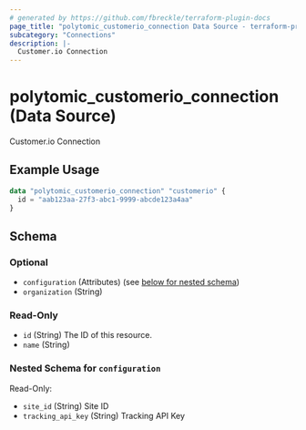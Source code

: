 ```yaml
---
# generated by https://github.com/fbreckle/terraform-plugin-docs
page_title: "polytomic_customerio_connection Data Source - terraform-provider-polytomic"
subcategory: "Connections"
description: |-
  Customer.io Connection
---
```


# polytomic_customerio_connection (Data Source)

Customer.io Connection

## Example Usage

```terraform
data "polytomic_customerio_connection" "customerio" {
  id = "aab123aa-27f3-abc1-9999-abcde123a4aa"
}
```

<!-- schema generated by tfplugindocs -->
## Schema

### Optional

- `configuration` (Attributes) (see [below for nested schema](#nestedatt--configuration))
- `organization` (String)

### Read-Only

- `id` (String) The ID of this resource.
- `name` (String)

<a id="nestedatt--configuration"></a>
### Nested Schema for `configuration`

Read-Only:

- `site_id` (String) Site ID
- `tracking_api_key` (String) Tracking API Key


